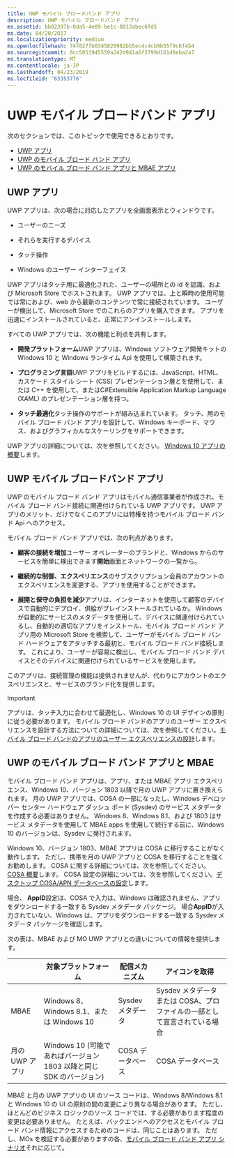 ```yaml
---
title: UWP モバイル ブロードバンド アプリ
description: UWP モバイル ブロードバンド アプリ
ms.assetid: bb02397b-0da5-4e09-be1c-8812abec6fd5
ms.date: 04/20/2017
ms.localizationpriority: medium
ms.openlocfilehash: 74f027fb0345820982bb5ec4c4cb9b55f9c6f4b4
ms.sourcegitcommit: 0cc5051945559a242d941a6f2799d161d8eba2a7
ms.translationtype: MT
ms.contentlocale: ja-JP
ms.lasthandoff: 04/23/2019
ms.locfileid: "63353776"
---
```

# <a name="uwp-mobile-broadband-apps"></a>UWP モバイル ブロードバンド アプリ

次のセクションでは、このトピックで使用できるとおりです。

- [UWP アプリ](#uwp-apps)
- [UWP のモバイル ブロード バンド アプリ](#uwp-mobile-broadband-apps)
- [UWP のモバイル ブロード バンド アプリと MBAE アプリ](#uwp-mobile-broadband-apps-and-mbae)

## <a name="uwp-apps"></a>UWP アプリ

UWP アプリは、次の場合に対応したアプリを全画面表示とウィンドウです。

-   ユーザーのニーズ

-   それらを実行するデバイス

-   タッチ操作

-   Windows のユーザー インターフェイス

UWP アプリはタッチ用に最適化された、ユーザーの場所との id を認識、および Microsoft Store でホストされます。 UWP アプリでは、上と瞬時の使用可能では常におよび、web から最新のコンテンツで常に接続されています。 ユーザーが検出して、Microsoft Store でのこれらのアプリを購入できます。 アプリを迅速にインストールされていると、正常にアンインストールします。

すべての UWP アプリでは、次の機能と利点を共有します。

-   **開発プラットフォーム**UWP アプリは、Windows ソフトウェア開発キットの Windows 10 と Windows ランタイム Api を使用して構築されます。

-   **プログラミング言語**UWP アプリをビルドするには、JavaScript、HTML、カスケード スタイル シート (CSS) プレゼンテーション層とを使用して、または C++ を使用して、またはC#Extensible Application Markup Language (XAML) のプレゼンテーション層を持つ。

-   **タッチ最適化**タッチ操作のサポートが組み込まれています。 タッチ、用のモバイル ブロード バンド アプリを設計して、Windows キーボード、マウス、およびグラフィカルなスケーリングをサポートできます。

UWP アプリの詳細については、次を参照してください。 [Windows 10 アプリの概要](https://docs.microsoft.com/windows/uwp/get-started/)します。

## <a name="uwp-mobile-broadband-apps"></a>UWP モバイル ブロードバンド アプリ


UWP のモバイル ブロード バンド アプリはモバイル通信事業者が作成され、モバイル ブロード バンド接続に関連付けられている UWP アプリです。 UWP アプリのメリット、だけでなくこのアプリには特権を持つモバイル ブロード バンド Api へのアクセス。

モバイル ブロード バンド アプリでは、次の利点があります。

-   **顧客の接続を増加**ユーザー オペレーターのブランドと、Windows からのサービスを簡単に検出できます**開始**画面とネットワークの一覧から。

-   **継続的な制御、エクスペリエンス**のサブスクリプション会員のアカウントのエクスペリエンスを変更する、アプリを使用することができます。

-   **展開と保守の負担を減少**アプリは、インターネットを使用して顧客のデバイスで自動的にデプロイ、供給がプレインストールされているか。 Windows が自動的にサービスのメタデータを使用して、デバイスに関連付けられているし、自動的の適切なアプリをインストール、モバイル ブロード バンド アプリ用の Microsoft Store を検索して、ユーザーがモバイル ブロード バンド ハードウェアをアタッチする最初と、モバイル ブロード バンド接続します。 これにより、ユーザーが容易に検出し、モバイル ブロード バンド デバイスとそのデバイスに関連付けられているサービスを使用します。

このアプリは、接続管理の機能は提供されませんが、代わりにアカウントのエクスペリエンスと、サービスのブランド化を提供します。

> [!IMPORTANT]
> アプリは、タッチ入力に合わせて最適化し、Windows 10 の UI デザインの原則に従う必要があります。 モバイル ブロード バンドのアプリのユーザー エクスペリエンスを設計する方法についての詳細については、次を参照してください。[モバイル ブロード バンドのアプリのユーザー エクスペリエンスの設計](designing-the-user-experience-of-a-mobile-broadband-app.md)します。

## <a name="uwp-mobile-broadband-apps-and-mbae"></a>UWP のモバイル ブロード バンド アプリと MBAE

モバイル ブロード バンド アプリは、アプリ、または MBAE アプリ エクスペリエンス、Windows 10、バージョン 1803 以降で月の UWP アプリに置き換えられます。 月の UWP アプリでは、COSA の一部になったし、Windows デベロッパー センター ハードウェア ダッシュ ボード (Sysdev) のサービス メタデータを作成する必要はありません。 Windows 8、Windows 8.1、および 1803 はサービス メタデータを使用して MBAE apps を使用して続行する前に、Windows 10 のバージョンは、Sysdev に発行されます。 

Windows 10、バージョン 1803、MBAE アプリは COSA に移行することがなく動作します。 ただし、携帯を月の UWP アプリと COSA を移行することを強くお勧めします。 COSA に関する詳細については、次を参照してください。 [COSA 概要](cosa-overview.md)します。 COSA 設定の詳細については、次を参照してください。[デスクトップ COSA/APN データベースの設定](desktop-cosa-apn-database-settings.md)します。

場合、 **AppID**設定は、COSA で入力は、Windows は確認されません、アプリをダウンロードする一致する Sysdev メタデータ パッケージ。 場合**AppID**が入力されていない、Windows は、アプリをダウンロードする一致する Sysdev メタデータ パッケージを確認します。

次の表は、MBAE および MO UWP アプリとの違いについての情報を提供します。

|   | 対象プラットフォーム | 配信メカニズム | アイコンを取得 |
| --- | --- | --- | --- |
| MBAE | Windows 8、Windows 8.1、または Windows 10 | Sysdev メタデータ | Sysdev メタデータまたは COSA、プロファイルの一部として宣言されている場合 | 
| 月の UWP アプリ | Windows 10 (可能であればバージョン 1803 以降と同じ SDK のバージョン) | COSA データベース | COSA データベース |

MBAE と月の UWP アプリの UI のソース コードは、Windows 8/Windows 8.1 と Windows 10 の UI の原則の間の変更により異なる場合があります。 ただし、ほとんどのビジネス ロジックのソース コードでは、する必要があります程度の変更は必要ありません。 たとえば、バックエンドへのアクセスとモバイル ブロード バンド情報にアクセスするためのコードは、同じことはあります。 ただし、MOs を検証する必要がありますの各、[モバイル ブロード バンド アプリ シナリオ](mobile-broadband-app-scenarios.md)それに応じて。
